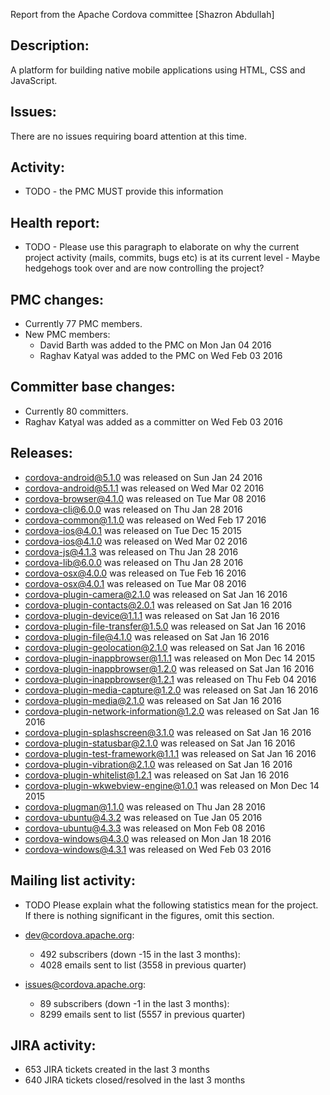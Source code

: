 Report from the Apache Cordova committee [Shazron Abdullah]

## Description: 

A platform for building native mobile applications using HTML, CSS and JavaScript. 

## Issues: 

There are no issues requiring board attention at this time.

## Activity: 
 - TODO - the PMC MUST provide this information 
   
## Health report: 
 - TODO - Please use this paragraph to elaborate on why 
   the current project activity (mails, commits, bugs etc) is at its current 
   level - Maybe hedgehogs took over and are now controlling the project? 
   
## PMC changes: 
   
 - Currently 77 PMC members. 
 - New PMC members: 
    - David Barth was added to the PMC on Mon Jan 04 2016 
    - Raghav Katyal was added to the PMC on Wed Feb 03 2016 
   
## Committer base changes: 
   
 - Currently 80 committers. 
 - Raghav Katyal was added as a committer on Wed Feb 03 2016 
   
## Releases: 
   
 - cordova-android@5.1.0 was released on Sun Jan 24 2016 
 - cordova-android@5.1.1 was released on Wed Mar 02 2016 
 - cordova-browser@4.1.0 was released on Tue Mar 08 2016 
 - cordova-cli@6.0.0 was released on Thu Jan 28 2016 
 - cordova-common@1.1.0 was released on Wed Feb 17 2016 
 - cordova-ios@4.0.1 was released on Tue Dec 15 2015 
 - cordova-ios@4.1.0 was released on Wed Mar 02 2016 
 - cordova-js@4.1.3 was released on Thu Jan 28 2016 
 - cordova-lib@6.0.0 was released on Thu Jan 28 2016 
 - cordova-osx@4.0.0 was released on Tue Feb 16 2016 
 - cordova-osx@4.0.1 was released on Tue Mar 08 2016 
 - cordova-plugin-camera@2.1.0 was released on Sat Jan 16 2016 
 - cordova-plugin-contacts@2.0.1 was released on Sat Jan 16 2016 
 - cordova-plugin-device@1.1.1 was released on Sat Jan 16 2016 
 - cordova-plugin-file-transfer@1.5.0 was released on Sat Jan 16 2016 
 - cordova-plugin-file@4.1.0 was released on Sat Jan 16 2016 
 - cordova-plugin-geolocation@2.1.0 was released on Sat Jan 16 2016 
 - cordova-plugin-inappbrowser@1.1.1 was released on Mon Dec 14 2015 
 - cordova-plugin-inappbrowser@1.2.0 was released on Sat Jan 16 2016 
 - cordova-plugin-inappbrowser@1.2.1 was released on Thu Feb 04 2016 
 - cordova-plugin-media-capture@1.2.0 was released on Sat Jan 16 2016 
 - cordova-plugin-media@2.1.0 was released on Sat Jan 16 2016 
 - cordova-plugin-network-information@1.2.0 was released on Sat Jan 16 2016 
 - cordova-plugin-splashscreen@3.1.0 was released on Sat Jan 16 2016 
 - cordova-plugin-statusbar@2.1.0 was released on Sat Jan 16 2016 
 - cordova-plugin-test-framework@1.1.1 was released on Sat Jan 16 2016 
 - cordova-plugin-vibration@2.1.0 was released on Sat Jan 16 2016 
 - cordova-plugin-whitelist@1.2.1 was released on Sat Jan 16 2016 
 - cordova-plugin-wkwebview-engine@1.0.1 was released on Mon Dec 14 2015 
 - cordova-plugman@1.1.0 was released on Thu Jan 28 2016 
 - cordova-ubuntu@4.3.2 was released on Tue Jan 05 2016 
 - cordova-ubuntu@4.3.3 was released on Mon Feb 08 2016 
 - cordova-windows@4.3.0 was released on Mon Jan 18 2016 
 - cordova-windows@4.3.1 was released on Wed Feb 03 2016 
   
## Mailing list activity: 
   
 - TODO Please explain what the following statistics mean 
   for the project. If there is nothing significant in the figures, omit this 
   section. 
   
 - dev@cordova.apache.org:  
    - 492 subscribers (down -15 in the last 3 months): 
    - 4028 emails sent to list (3558 in previous quarter) 
   
 - issues@cordova.apache.org:  
    - 89 subscribers (down -1 in the last 3 months): 
    - 8299 emails sent to list (5557 in previous quarter) 
   
   
## JIRA activity: 
   
 - 653 JIRA tickets created in the last 3 months 
 - 640 JIRA tickets closed/resolved in the last 3 months 
   
